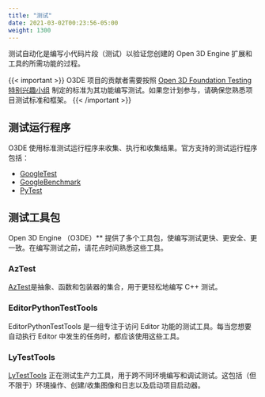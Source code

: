 ```yaml
---
title: "测试"
date: 2021-03-02T00:23:56-05:00
weight: 1300
---
```


测试自动化是编写小代码片段（测试）以验证您创建的 Open 3D Engine 扩展和工具的所需功能的过程。

{{< important >}}
O3DE 项目的贡献者需要按照 [Open 3D Foundation Testing 特别兴趣小组](https://github.com/o3de/sig-testing) 制定的标准为其功能编写测试。如果您计划参与，请确保您熟悉项目测试标准和框架。
{{< /important >}} 

## 测试运行程序

O3DE 使用标准测试运行程序来收集、执行和收集结果。官方支持的测试运行程序包括：

* [GoogleTest](https://github.com/google/googletest)
* [GoogleBenchmark](https://github.com/google/benchmark)
* [PyTest](https://docs.pytest.org)

## 测试工具包

Open 3D Engine （O3DE）** 提供了多个工具包，使编写测试更快、更安全、更一致。在编写测试之前，请花点时间熟悉这些工具。

### AzTest

[AzTest](/docs/api/frameworks/aztest/)是抽象、函数和包装器的集合，用于更轻松地编写 C++ 测试。

### EditorPythonTestTools

EditorPythonTestTools 是一组专注于访问 Editor 功能的测试工具。每当您想要自动执行 Editor 中发生的任务时，都应该使用这些工具。

### LyTestTools

[LyTestTools](/docs/user-guide/testing/lytesttools/) 正在测试生产力工具，用于跨不同环境编写和调试测试。这包括（但不限于）环境操作、创建/收集图像和日志以及启动项目启动器。
